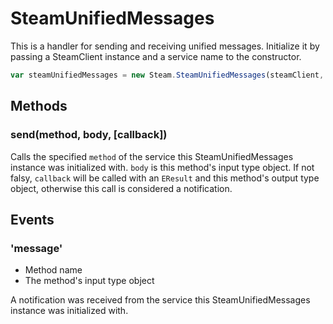 # SteamUnifiedMessages

This is a handler for sending and receiving unified messages. Initialize it by passing a SteamClient instance and a service name to the constructor.

```js
var steamUnifiedMessages = new Steam.SteamUnifiedMessages(steamClient, 'Parental');
```

## Methods

### send(method, body, [callback])

Calls the specified `method` of the service this SteamUnifiedMessages instance was initialized with. `body` is this method's input type object. If not falsy, `callback` will be called with an `EResult` and this method's output type object, otherwise this call is considered a notification.

## Events

### 'message'
* Method name
* The method's input type object

A notification was received from the service this SteamUnifiedMessages instance was initialized with.
